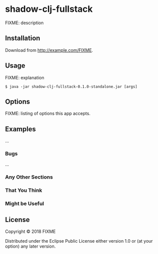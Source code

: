 # shadow-clj-fullstack

FIXME: description

## Installation

Download from http://example.com/FIXME.

## Usage

FIXME: explanation

    $ java -jar shadow-clj-fullstack-0.1.0-standalone.jar [args]

## Options

FIXME: listing of options this app accepts.

## Examples

...

### Bugs

...

### Any Other Sections
### That You Think
### Might be Useful

## License

Copyright © 2018 FIXME

Distributed under the Eclipse Public License either version 1.0 or (at
your option) any later version.
